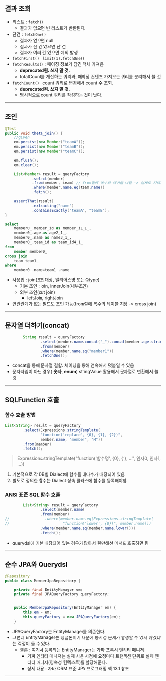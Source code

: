

## 결과 조회
- 리스트 : `fetch()`
  - 결과가 없으면 빈 리스트가 반환된다.
- 단건 : `fetchOne()`
  - 결과가 없으면 null
  - 결과가 한 건 있으면 단 건
  - 결과가 여러 건 있으면 예외 발생
- `fetchFirst()` : `limit(1).fetchOne()`
- `fetchResults()` : 페이징 정보가 담긴 객체 가져옴
  - **deprecated됨. 쓰지 말 것.** 
  - totalCount를 계산하는 쿼리와, 페이징 컨텐츠 가져오는 쿼리를 분리해서 쓸 것
- `fetchCount()` : count 쿼리로 변경해서 count 수 조회.
  - **deprecated됨. 쓰지 말 것.**
  - 명시적으로 count 쿼리를 작성하는 것이 낫다.

---

## 조인

```java
@Test
public void theta_join() {
    //given
    em.persist(new Member("teamA"));
    em.persist(new Member("teamB"));
    em.persist(new Member("teamC"));

    em.flush();
    em.clear();

    List<Member> result = queryFactory
            .select(member)
            .from(member, team) // from절에 복수의 테이블 나열 -> 실제로 카테시안 조인(cross join) 쿼리 날아감
            .where(member.name.eq(team.name))
            .fetch();

    assertThat(result)
            .extracting("name")
            .containsExactly("teamA", "teamB");
}
```
```sql
select
    member0_.member_id as member_i1_1_,
    member0_.age as age2_1_,
    member0_.name as name3_1_,
    member0_.team_id as team_id4_1_ 
from
    member member0_
cross join
    team team1_ 
where
    member0_.name=team1_.name
```
- 사용법 : join(조인대상, 앨리어스명 또는 Qtype)
  - 기본 조인 : join, innerJoin(내부조인)
  - 외부 조인(out join)
    - leftJoin, rightJoin
- 연관관계가 없는 필드도 조인 가능(from절에 복수의 테이블 지정 -> cross join)

---

## 문자열 더하기(concat)
```java
        String result = queryFactory
                .select(member.name.concat("_").concat(member.age.stringValue()))
                .from(member)
                .where(member.name.eq("member1"))
                .fetchOne();
```
- concat을 통해 문자열 결합. 체이닝을 통해 연속해서 덧붙일 수 있음
- 문자타입이 아닌 경우( **숫자**, **enum**) stringValue 활용해서 문자열로 변환해서 쓸 것

---

## SQLFunction 호출

### 함수 호출 방법
```java
List<String> result = queryFactory
        .select(Expressions.stringTemplate(
                "function('replace', {0}, {1}, {2})",
                member.name, "member", "M"))
        .from(member)
        .fetch();
```
> Expressions.stringTemplate("function('함수명', {0}, {1}, ...", 인자0, 인자1, ...))

1. 기본적으로 각 DB별 Dialect에 함수들 대다수가 내장되어 있음.
2. 별도로 정의한 함수는 Dialect 상속 클래스에 함수를 등록해야함.

### ANSI 표준 SQL 함수 호출
```java
        List<String> result = queryFactory
                .select(member.name)
                .from(member)
//                .where(member.name.eq(Expressions.stringTemplate(
//                        "function('lower', {0})", member.name)))
                .where(member.name.eq(member.name.lower()))
                .fetch();
```
- querydsl에 기본 내장되어 있는 경우가 많아서 웬만해선 메서드 호출하면 됨

---

## 순수 JPA와 Querydsl
```java
@Repository
public class MemberJpaRepository {

    private final EntityManager em;
    private final JPAQueryFactory queryFactory;


    public MemberJpaRepository(EntityManager em) {
        this.em = em;
        this.queryFactory = new JPAQueryFactory(em);
    }
```
- JPAQueryFactory는 EntityManager를 의존한다.
- 그런데 EntityManager는 싱글톤이기 때문에 동시성 문제가 발생할 수 있지 않겠냐는 걱정이 들 수 있다.
  - 결론 : 여기서 등록되는 EntityManager는 가짜 프록시 엔티티 매니저
    - 가짜 엔티티 매니저는 실제 사용 시점에 요청마다 트랜잭션 단위로 실제 엔티티 매니저(영속성 컨텍스트)를 할당해준다.
    - 상세 내용 : 자바 ORM 표준 JPA 프로그래밍 책 13.1 참조

---